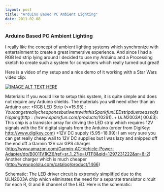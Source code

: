 ```yaml
---
layout: post
title: "Arduino Based PC Ambient Lighting"
date: 2011-02-08
---
```


### Arduino Based PC Ambient Lighting ###

I really like the concept of ambient lighting systems which synchronize with entertainment to create a great immersive experience. And since I had a RGB led strip lying around I decided to use my Arduino and a Processing sketch to create such a system for computers which really turned out great!

Here is a video of my setup and a nice demo of it working with a Star Wars video clip:

[![IMAGE ALT TEXT HERE](http://img.youtube.com/vi/Am55k0k9eq8/0.jpg)](http://www.youtube.com/watch?v=Am55k0k9eq8)

Materials:
If you would like to setup this system, it is quite simple and does not require any Arduino shields. The materials you will need other than an Arduino are:
+RGB LED Strip (<=$15.95): You can get really cheap ones but I went with this Sparkfun LED strip due to ease of shipping (http://www.sparkfun.com/products/10261).
+ULN2003A (~$00.63): This chip is a transistor array for driving the LED strip which requires 12V signals with the 5V digital signals from the Arduino (order from DigiKey: http://www.digikey.com)
+12V DC supply ($5.95-$18.99): I am very sure you can get really cheap wall to 12V DC supplies but I was lazy and snipped off the end off a Garmin 12V car GPS charger (http://www.amazon.com/Garmin-AC-Vehicle-Power-Adapter/dp/B0011V1KZ6/ref=sr_1_2?ie=UTF8&qid=1297231222&sr=8-2) Another charger which is much cheaper (http://www.pololu.com/catalog/product/1466)

Schematic:
The LED driver circuit is extremely simplified due to the ULN2003A chip which eliminates the need for a separate transistor circuit for each R, G and B channel of the LED. Here is the schematic:

